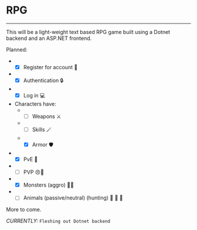 # RPG
------
This will be a light-weight text based RPG game built using a Dotnet backend and an ASP.NET frontend. 

Planned:
  - - [x] Register for account 🧾
  - - [x] Authentication 🔒
  - - [x] Log in 💻
  - Characters have: 
    - - [ ] Weapons ⚔️
    - - [ ] Skills 🪄
    - - [x] Armor 🛡️
  - - [x] PvE 🤖
  - - [ ] PVP 😠💢
  - - [x] Monsters (aggro) 🐉🐲
  - - [ ] Animals (passive/neutral) (hunting) 🏹 🐻 🦌
  
More to come.

*CURRENTLY:* ```Fleshing out Dotnet backend```
